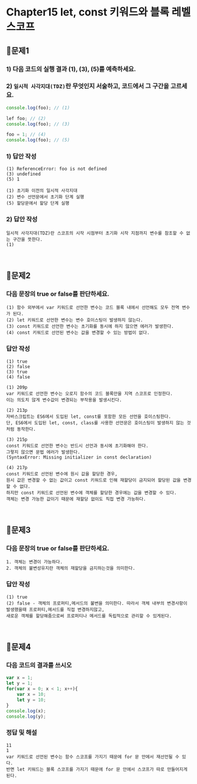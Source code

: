 # Chapter15 let, const 키워드와 블록 레벨 스코프
## 📌문제1

### 1) 다음 코드의 실행 결과 (1), (3), (5)를 예측하세요.

### 2) `일시적 사각지대(TDZ)`란 무엇인지 서술하고, 코드에서 그 구간을 고르세요.

```js
console.log(foo); // (1)

lef foo; // (2)
console.log(foo); // (3)

foo = 1; // (4)
console.log(foo); // (5)
```

### 1) 답안 작성

```
(1) ReferenceError: foo is not defined
(3) undefined
(5) 1
```

```
(1) 초기화 이전의 일시적 사각지대
(2) 변수 선언문에서 초기화 단계 실행
(5) 할당문에서 할당 단계 실행
```

### 2) 답안 작성

```
일시적 사각지대(TDZ)란 스코프의 시작 시점부터 초기화 시작 지점까지 변수를 참조할 수 없는 구간을 뜻한다.
(1)
```

<br>

## 📌문제2

### 다음 문장의 true or false를 판단하세요.

```
(1) 함수 외부에서 var 키워드로 선언한 변수는 코드 블록 내에서 선언해도 모두 전역 변수가 된다.
(2) let 키워드로 선언한 변수는 변수 호이스팅이 발생하지 않는다.
(3) const 키워드로 선언한 변수는 초기화를 동시에 하지 않으면 에러가 발생한다.
(4) const 키워드로 선언된 변수는 값을 변경할 수 있는 방법이 없다.
```

### 답안 작성

```
(1) true
(2) false
(3) true
(4) false
```

```
(1) 209p
var 키워드로 선언한 변수는 오로지 함수의 코드 블록만을 지역 스코프로 인정한다.
이는 의도치 않게 변수값이 변경되는 부작용을 발생시킨다.

(2) 213p
자바스크립트는 ES6에서 도입된 let, const를 포함한 모든 선언을 호이스팅한다.
단, ES6에서 도입된 let, const, class를 사용한 선언문은 호이스팅이 발생하지 않는 것처럼 동작한다.

(3) 215p
const 키워드로 선언한 변수는 반드시 선언과 동시에 초기화해야 한다.
그렇지 않으면 문법 에러가 발생한다.
(SyntaxError: Missing initializer in const declaration)

(4) 217p
const 키워드로 선언된 변수에 원시 값을 할당한 경우,
원시 값은 변경할 수 없는 값이고 const 키워드로 인해 재할당이 금지되어 할당된 값을 변경할 수 없다.
하지만 const 키워드로 선언된 변수에 객체를 할당한 경우에는 값을 변경할 수 있다.
객체는 변경 가능한 값이기 때문에 재할당 없이도 직접 변경 가능하다.
```

<br>

## 📌문제3

### 다음 문장의 true or false를 판단하세요.

```
1. 객체는 변경이 가능하다.
2. 객체의 불변성유지란 객체의 재할당을 금지하는것을 의미한다.
```

### 답안 작성

```
(1) true
(2) false - 객체의 프로퍼티,메서드의 불변을 의미한다. 따라서 객체 내부의 변경사항이 발생했을때 프로퍼티,메서드를 직접 변경하지않고,
새로운 객체를 할당해줌으로써 프로퍼티나 메서드를 독립적으로 관리할 수 있게된다.
```

<br>

## 📌문제4
### 다음 코드의 결과를 쓰시오
```js
var x = 1;
let y = 1;
for(var x = 0; x < 1; x++){
    var x = 10; 
    let y = 10;
}
console.log(x);
console.log(y);
```
### 정답 및 해설
```
11
1
var 키워드로 선언된 변수는 함수 스코프를 가지기 때문에 for 문 안에서 재선언될 수 있다.
반면 let 키워드는 블록 스코프를 가지기 때문에 for 문 안에서 스코프가 따로 만들어지게 된다.
```

<br>
